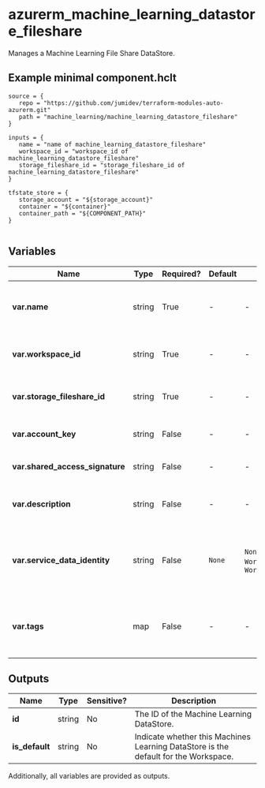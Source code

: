 # azurerm_machine_learning_datastore_fileshare

Manages a Machine Learning File Share DataStore.

## Example minimal component.hclt

```hcl
source = {
   repo = "https://github.com/jumidev/terraform-modules-auto-azurerm.git" 
   path = "machine_learning/machine_learning_datastore_fileshare" 
}

inputs = {
   name = "name of machine_learning_datastore_fileshare" 
   workspace_id = "workspace_id of machine_learning_datastore_fileshare" 
   storage_fileshare_id = "storage_fileshare_id of machine_learning_datastore_fileshare" 
}

tfstate_store = {
   storage_account = "${storage_account}" 
   container = "${container}" 
   container_path = "${COMPONENT_PATH}" 
}


```

## Variables

| Name | Type | Required? |  Default  |  possible values |  Description |
| ---- | ---- | --------- |  ----------- | ----------- | ----------- |
| **var.name** | string | True | -  |  -  |  The name of the Machine Learning DataStore. Changing this forces a new Machine Learning DataStore to be created. | 
| **var.workspace_id** | string | True | -  |  -  |  The ID of the Machine Learning Workspace. Changing this forces a new Machine Learning DataStore to be created. | 
| **var.storage_fileshare_id** | string | True | -  |  -  |  The ID of the Storage Account File Share. Changing this forces a new Machine Learning DataStore to be created. | 
| **var.account_key** | string | False | -  |  -  |  The access key of the Storage Account. Conflicts with `shared_access_signature`. | 
| **var.shared_access_signature** | string | False | -  |  -  |  The Shared Access Signature of the Storage Account. Conflicts with `account_key`. | 
| **var.description** | string | False | -  |  -  |  Text used to describe the asset. Changing this forces a new Machine Learning DataStore to be created. | 
| **var.service_data_identity** | string | False | `None`  |  `None`, `WorkspaceSystemAssignedIdentity`, `WorkspaceUserAssignedIdentity`  |  Specifies which identity to use when retrieving data from the specified source. Defaults to `None`. Possible values are `None`, `WorkspaceSystemAssignedIdentity` and `WorkspaceUserAssignedIdentity`. | 
| **var.tags** | map | False | -  |  -  |  A mapping of tags which should be assigned to the Machine Learning DataStore. Changing this forces a new Machine Learning DataStore to be created. | 



## Outputs

| Name | Type | Sensitive? | Description |
| ---- | ---- | --------- | --------- |
| **id** | string | No  | The ID of the Machine Learning DataStore. | 
| **is_default** | string | No  | Indicate whether this Machines Learning DataStore is the default for the Workspace. | 

Additionally, all variables are provided as outputs.
